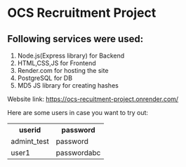 # OCS Recruitment Project
## Following services were used:
1. Node.js(Express library) for Backend
2. HTML,CSS,JS for Frontend
3. Render.com for hosting the site
4. PostgreSQL for DB
5. MD5 JS library for creating hashes

Website link: https://ocs-recuitment-project.onrender.com/

Here are some users in case you want to try out:
<table>
  <tr>
    <th>userid</th>
    <th>password</th>
  </tr>
  <tr>
    <td>admint_test</td>
    <td>password</td>
  </tr>
<tr>
  <td>user1</td>
  <td>passwordabc</td>
</tr>
</table>
